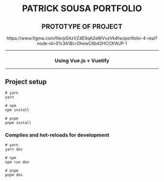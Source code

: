 <div align="center">
<H1 text-align: center;">PATRICK SOUSA PORTFOLIO </H1>
</div>

<div align="center">

<H2>PROTOTYPE OF PROJECT </H2>
https://www.figma.com/file/p5AzVZ4E9qA2eWVvzVk4fw/portfolio-4-real?node-id=0%3A1&t=OhewC6b42HCCKWJP-1
</div>
<hr> 

<div align="center">
<h3>Using Vue.js + Vuetify </h3>
</div>

<hr> 

## Project setup

```
# yarn
yarn

# npm
npm install

# pnpm
pnpm install
```

### Compiles and hot-reloads for development

```
# yarn
yarn dev

# npm
npm run dev

# pnpm
pnpm dev
```



